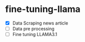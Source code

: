 # fine-tuning-llama

- [x] Data Scraping news article
- [ ] Data pre processing
- [ ] Fine tuning LLAMA3.1
